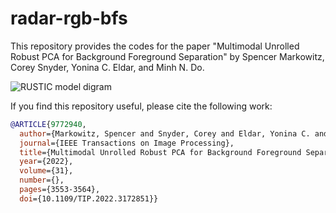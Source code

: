 # radar-rgb-bfs
This repository provides the codes for the paper "Multimodal Unrolled Robust PCA for Background Foreground Separation" by Spencer Markowitz, Corey Snyder, Yonina C. Eldar, and Minh N. Do.

![RUSTIC model digram](figs/network_types.png)

If you find this repository useful, please cite the following work:
```bibtex
@ARTICLE{9772940,
  author={Markowitz, Spencer and Snyder, Corey and Eldar, Yonina C. and Do, Minh N.},
  journal={IEEE Transactions on Image Processing},
  title={Multimodal Unrolled Robust PCA for Background Foreground Separation},
  year={2022},
  volume={31},
  number={},
  pages={3553-3564},
  doi={10.1109/TIP.2022.3172851}}
```

